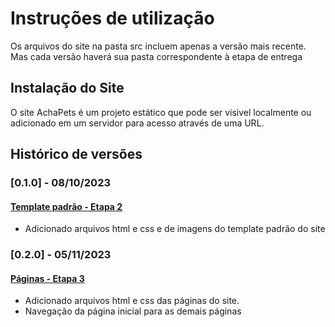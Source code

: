 # Instruções de utilização
Os arquivos do site na pasta src incluem apenas a versão mais recente. Mas cada versão haverá sua pasta correspondente à etapa de entrega
## Instalação do Site

O site AchaPets é um projeto estático que pode ser visivel localmente ou adicionado em um servidor para acesso através
de uma URL.

## Histórico de versões

### [0.1.0] - 08/10/2023
#### <a href="Etapa2/Index.html"> Template padrão - Etapa 2 </a>
- Adicionado arquivos html e css e de imagens do template padrão do site
### [0.2.0] - 05/11/2023
#### <a href="Etapa3/Index.html"> Páginas - Etapa 3</a>
- Adicionado arquivos html e css das páginas do site.
- Navegação da página inicial para as demais páginas